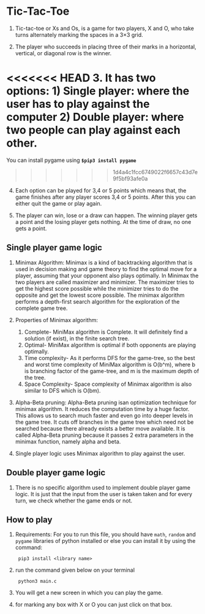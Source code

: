 # Tic-Tac-Toe
1. Tic-tac-toe or Xs and Os, is a game for two players, X and O, who take turns alternately marking the spaces in a 3×3 grid. 

2. The player who succeeds in placing three of their marks in a horizontal, vertical, or diagonal row is the winner.

<<<<<<< HEAD
3. It has two options:
    1) Single player: where the user has to play against the computer
    2) Double player: where two people can play against each other.
=======
You can install pygame using **`$pip3 install pygame`**
>>>>>>> 1d4a4c1fcc6749022f6657c43d7e9f5bf93afe0a

4. Each option can be played for 3,4 or 5 points which means that, the game finishes after any player scores 3,4 or 5 points. After this you can either quit the game or play again.

5. The player can win, lose or a draw can happen. The winning player gets a point and the losing player gets nothing. At the time of draw, no one gets a point.

## Single player game logic
1. Minimax Algorithm: Minimax is a kind of backtracking algorithm that is used in decision making and game theory to find the optimal move for a player, assuming that your opponent also plays optimally. In Minimax the two players are called maximizer and minimizer. The maximizer tries to get the highest score possible while the minimizer tries to do the opposite and get the lowest score possible. The minimax algorithm performs a depth-first search algorithm for the exploration of the complete game tree.

2. Properties of Minimax algorithm:
    1) Complete- MiniMax algorithm is Complete. It will definitely find a solution (if exist), in the finite search tree.
    2) Optimal- MiniMax algorithm is optimal if both opponents are playing optimally.
    3) Time complexity- As it performs DFS for the game-tree, so the best and worst time complexity of MiniMax algorithm is O(b^m), where b is branching factor of the game-tree, and m is the maximum depth of the tree.
    4) Space Complexity- Space complexity of Minimax algorithm is also similar to DFS which is O(bm).

3. Alpha-Beta pruning: Alpha-Beta pruning isan optimization technique for minimax algorithm. It reduces the computation time by a huge factor. This allows us to search much faster and even go into deeper levels in the game tree. It cuts off branches in the game tree which need not be searched because there already exists a better move available. It is called Alpha-Beta pruning because it passes 2 extra parameters in the minimax function, namely alpha and beta.

4. Single player logic uses Minimax algorithm to play against the user.

## Double player game logic
1. There is no specific algorithm used to implement double player game logic. It is just that the input from the user is taken taken and for every turn, we check whether the game ends or not.

## How to play
1. Requirements: For you to run this file, you should have `math`, `random` and `pygame` libraries of python installed or else you can install it by using the command:

        pip3 install <library name>

2. run the command given below on your terminal 

        python3 main.c

3. You will get a new screen in which you can play the game.
4. for marking any box with X or O you can just click on that box.

 
